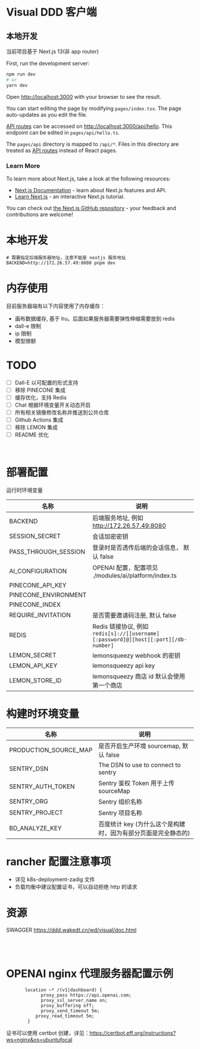 # Visual DDD 客户端

## 本地开发

当前项目基于 Next.js 13(非 app router)

First, run the development server:

```bash
npm run dev
# or
yarn dev
```

Open [http://localhost:3000](http://localhost:3000) with your browser to see the result.

You can start editing the page by modifying `pages/index.tsx`. The page auto-updates as you edit the file.

[API routes](https://nextjs.org/docs/api-routes/introduction) can be accessed on [http://localhost:3000/api/hello](http://localhost:3000/api/hello). This endpoint can be edited in `pages/api/hello.ts`.

The `pages/api` directory is mapped to `/api/*`. Files in this directory are treated as [API routes](https://nextjs.org/docs/api-routes/introduction) instead of React pages.

### Learn More

To learn more about Next.js, take a look at the following resources:

- [Next.js Documentation](https://nextjs.org/docs) - learn about Next.js features and API.
- [Learn Next.js](https://nextjs.org/learn) - an interactive Next.js tutorial.

You can check out [the Next.js GitHub repository](https://github.com/vercel/next.js/) - your feedback and contributions are welcome!

# 本地开发

```
# 需要指定后端服务器地址，注意不能是 nextjs 服务地址
BACKEND=http://172.26.57.49:8080 pnpm dev
```

# 内存使用

目前服务器端有以下内容使用了内存缓存：

- 画布数据缓存, 基于 lru。后面如果服务器需要弹性伸缩需要放到 redis
- dall-e 限制
- ip 限制
- 模型限额

# TODO

- [ ] Dall-E 以可配置的形式支持
- [ ] 移除 PINECONE 集成
- [ ] 缓存优化，支持 Redis
- [ ] Chat 根据环境变量开关动态开启
- [ ] 所有相关镜像修改名称并推送到公共仓库
- [ ] Github Actions 集成
- [ ] 移除 LEMON 集成
- [ ] README 优化

<br>

# 部署配置

运行时环境变量

| 名称                 | 说明                                                                                |
| -------------------- | ----------------------------------------------------------------------------------- |
| BACKEND              | 后端服务地址, 例如 http://172.26.57.49:8080                                         |
| SESSION_SECRET       | 会话加密密钥                                                                        |
| PASS_THROUGH_SESSION | 登录时是否透传后端的会话信息， 默认 false                                           |
| AI_CONFIGURATION     | OPENAI 配置，配置项见 ./modules/ai/platform/index.ts                                |
| PINECONE_API_KEY     |                                                                                     |
| PINECONE_ENVIRONMENT |                                                                                     |
| PINECONE_INDEX       |                                                                                     |
| REQUIRE_INVITATION   | 是否需要邀请码注册, 默认 false                                                      |
| REDIS                | Redis 链接协议, 例如 `redis[s]://[[username][:password]@][host][:port][/db-number]` |
| LEMON_SECRET         | lemonsqueezy webhook 的密钥                                                         |
| LEMON_API_KEY        | lemonsqueezy api key                                                                |
| LEMON_STORE_ID       | lemonsqueezy 商店 id 默认会使用第一个商店                                           |

# 构建时环境变量

| 名称                  | 说明                                                          |
| --------------------- | ------------------------------------------------------------- |
| PRODUCTION_SOURCE_MAP | 是否开启生产环境 sourcemap, 默认 false                        |
| SENTRY_DSN            | The DSN to use to connect to sentry                           |
| SENTRY_AUTH_TOKEN     | Sentry 鉴权 Token 用于上传 sourceMap                          |
| SENTRY_ORG            | Sentry 组织名称                                               |
| SENTRY_PROJECT        | Sentry 项目名称                                               |
| BD_ANALYZE_KEY        | 百度统计 key (为什么这个是构建时，因为有部分页面是完全静态的) |

# rancher 配置注意事项

- 详见 k8s-deployment-zadig 文件
- 负载均衡中建议配置证书，可以自动拒绝 http 的请求

# 资源

SWAGGER https://ddd.wakedt.cn/wd/visual/doc.html

<br>
<br>

# OPENAI nginx 代理服务器配置示例

```
       location ~* /(v1|dashboard) {
             proxy_pass https://api.openai.com;
             proxy_ssl_server_name on;
             proxy_buffering off;
             proxy_send_timeout 5m;
	       proxy_read_timeout 5m;
        }
```

证书可以使用 certbot 创建，详见：https://certbot.eff.org/instructions?ws=nginx&os=ubuntufocal
